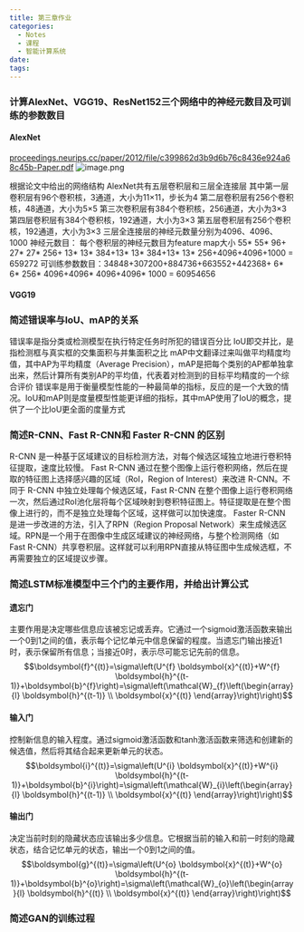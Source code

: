 ```yaml
---
title: 第三章作业
categories:
  - Notes
  - 课程
  - 智能计算系统
date:
tags:
---
```

### 计算AlexNet、VGG19、ResNet152三个网络中的神经元数目及可训练的参数数目

#### AlexNet
[proceedings.neurips.cc/paper/2012/file/c399862d3b9d6b76c8436e924a68c45b-Paper.pdf](https://proceedings.neurips.cc/paper/2012/file/c399862d3b9d6b76c8436e924a68c45b-Paper.pdf)
![image.png](https://cdn.jsdelivr.net/gh/zhengyangWang1/image@main/img/20231120165524.png)

根据论文中给出的网络结构
AlexNet共有五层卷积层和三层全连接层
其中第一层卷积层有96个卷积核，3通道，大小为11×11，步长为4
第二层卷积层有256个卷积核，48通道，大小为5×5
第三次卷积层有384个卷积核，256通道，大小为3×3
第四层卷积层有384个卷积核，192通道，大小为3×3
第五层卷积层有256个卷积核，192通道，大小为3×3
三层全连接层的神经元数量分别为4096、4096、1000
神经元数目：
每个卷积层的神经元数目为feature map大小
55* 55* 96+ 27* 27* 256+ 13* 13* 384+13* 13* 384+13* 13* 256+4096+4096+1000 = 659272
可训练参数数目：34848+307200+884736+663552+442368+ 6* 6* 256* 4096+4096* 4096+4096* 1000 = 60954656

#### VGG19


### 简述错误率与IoU、mAP的关系
错误率是指分类或检测模型在执行特定任务时所犯的错误百分比
IoU即交并比，是指检测框与真实框的交集面积与并集面积之比
mAP中文翻译过来叫做平均精度均值，其中AP为平均精度（Average Precision），mAP是把每个类别的AP都单独拿出来，然后计算所有类别AP的平均值，代表着对检测到的目标平均精度的一个综合评价
错误率是用于衡量模型性能的一种最简单的指标，反应的是一个大致的情况。IoU和mAP则是度量模型性能更详细的指标，其中mAP使用了IoU的概念，提供了一个比IoU更全面的度量方式

### 简述R-CNN、Fast R-CNN和 Faster R-CNN 的区别

R-CNN 是一种基于区域建议的目标检测方法，对每个候选区域独立地进行卷积特征提取，速度比较慢。
Fast R-CNN 通过在整个图像上运行卷积网络，然后在提取的特征图上选择感兴趣的区域（RoI，Region of Interest）来改进 R-CNN。不同于 R-CNN 中独立处理每个候选区域，Fast R-CNN 在整个图像上运行卷积网络一次，然后通过RoI池化层将每个区域映射到卷积特征图上。特征提取是在整个图像上进行的，而不是独立处理每个区域，这样做可以加快速度。
Faster R-CNN 是进一步改进的方法，引入了RPN（Region Proposal Network）来生成候选区域。RPN是一个用于在图像中生成区域建议的神经网络，与整个检测网络（如Fast R-CNN）共享卷积层。这样就可以利用RPN直接从特征图中生成候选框，不再需要独立的区域提议步骤。


### 简述LSTM标准模型中三个门的主要作用，并给出计算公式

#### 遗忘门
主要作用是决定哪些信息应该被忘记或丢弃。它通过一个sigmoid激活函数来输出一个0到1之间的值，表示每个记忆单元中信息保留的程度。当遗忘门输出接近1时，表示保留所有信息；当接近0时，表示尽可能忘记先前的信息。
$$\boldsymbol{f}^{(t)}=\sigma\left(U^{f} \boldsymbol{x}^{(t)}+W^{f} \boldsymbol{h}^{(t-1)}+\boldsymbol{b}^{f}\right)=\sigma\left(\mathcal{W}_{f}\left(\begin{array}{l}
\boldsymbol{h}^{(t-1)} \\
\boldsymbol{x}^{(t)}
\end{array}\right)\right)$$
#### 输入门
控制新信息的输入程度。通过sigmoid激活函数和tanh激活函数来筛选和创建新的候选值，然后将其结合起来更新单元的状态。
$$\boldsymbol{i}^{(t)}=\sigma\left(U^{i} \boldsymbol{x}^{(t)}+W^{i} \boldsymbol{h}^{(t-1)}+\boldsymbol{b}^{i}\right)=\sigma\left(\mathcal{W}_{i}\left(\begin{array}{l}
\boldsymbol{h}^{(t-1)} \\
\boldsymbol{x}^{(t)}
\end{array}\right)\right)$$
#### 输出门
决定当前时刻的隐藏状态应该输出多少信息。它根据当前的输入和前一时刻的隐藏状态，结合记忆单元的状态，输出一个0到1之间的值。
$$\boldsymbol{g}^{(t)}=\sigma\left(U^{o} \boldsymbol{x}^{(t)}+W^{o} \boldsymbol{h}^{(t-1)}+\boldsymbol{b}^{o}\right)=\sigma\left(\mathcal{W}_{o}\left(\begin{array}{l}
\boldsymbol{h}^{(t)} \\
\boldsymbol{x}^{(t)}
\end{array}\right)\right)$$


### 简述GAN的训练过程